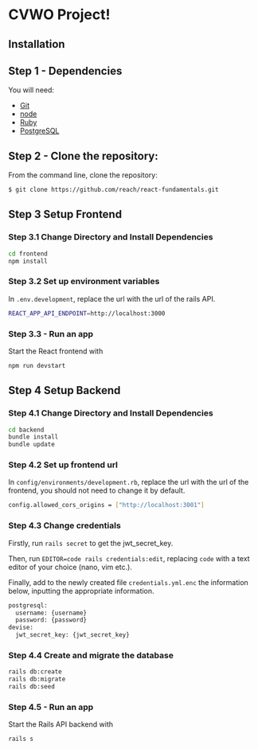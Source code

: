 # CVWO Project!

## Installation
## Step 1 - Dependencies

You will need:

* [Git](http://git-scm.com/downloads)
* [node](https://nodejs.org/)
* [Ruby](https://rubyinstaller.org/)
* [PostgreSQL](https://www.postgresql.org/download/)

## Step 2 - Clone the repository:

From the command line, clone the repository:

```sh
$ git clone https://github.com/reach/react-fundamentals.git
```

## Step 3 Setup Frontend
### Step 3.1 Change Directory and Install Dependencies

```sh
cd frontend
npm install
```

### Step 3.2 Set up environment variables

In `.env.development`, replace the url with the url of the rails API.

```sh
REACT_APP_API_ENDPOINT=http://localhost:3000
```

### Step 3.3 - Run an app

Start the React frontend with 

```sh
npm run devstart
```

## Step 4 Setup Backend
### Step 4.1 Change Directory and Install Dependencies

```sh
cd backend
bundle install
bundle update
```

### Step 4.2 Set up frontend url

In `config/environments/development.rb`, replace the url with the url of the frontend, you should not
need to change it by default.

```sh
config.allowed_cors_origins = ["http://localhost:3001"]
```

### Step 4.3 Change credentials
Firstly, run `rails secret` to get the jwt_secret_key.

Then, run `EDITOR=code rails credentials:edit`, replacing `code` with a text editor of your choice (nano, vim etc.).

Finally, add to the newly created file `credentials.yml.enc` the information below, inputting the appropriate information.

```sh
postgresql:
  username: {username}
  password: {password}
devise:
  jwt_secret_key: {jwt_secret_key}
```

### Step 4.4 Create and migrate the database

```sh
rails db:create
rails db:migrate
rails db:seed
```

### Step 4.5 - Run an app

Start the Rails API backend with 

```sh
rails s
```